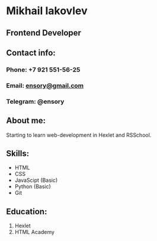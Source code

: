 # Mikhail Iakovlev
## Frontend Developer
## Contact info:
### Phone: +7 921 551-56-25
### Email: ensory@gmail.com
### Telegram: @ensory
## About me:
Starting to learn web-development in Hexlet and RSSchool.

## Skills:
* HTML
* CSS
* JavaScipt (Basic)
* Python (Basic)
* Git
## Education:
1. Hexlet
2. HTML Academy

